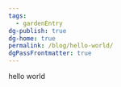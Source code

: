 ```yaml
---
tags:
  - gardenEntry
dg-publish: true
dg-home: true
permalink: /blog/hello-world/
dgPassFrontmatter: true
---
```


hello world
